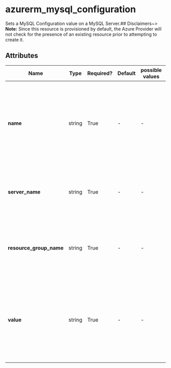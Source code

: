 # azurerm_mysql_configuration

Sets a MySQL Configuration value on a MySQL Server.## Disclaimers~> **Note:** Since this resource is provisioned by default, the Azure Provider will not check for the presence of an existing resource prior to attempting to create it.

## Attributes

| Name | Type | Required? | Default  | possible values | Description |
| ---- | ---- | --------- | -------- | ----------- | ----------- |
| **name** | string | True | -  |  -  | Specifies the name of the MySQL Configuration, which needs [to be a valid MySQL configuration name](https://dev.mysql.com/doc/refman/5.7/en/server-configuration.html). Changing this forces a new resource to be created. | 
| **server_name** | string | True | -  |  -  | Specifies the name of the MySQL Server. Changing this forces a new resource to be created. | 
| **resource_group_name** | string | True | -  |  -  | The name of the resource group in which the MySQL Server exists. Changing this forces a new resource to be created. | 
| **value** | string | True | -  |  -  | Specifies the value of the MySQL Configuration. See the MySQL documentation for valid values. Changing this forces a new resource to be created. | 

